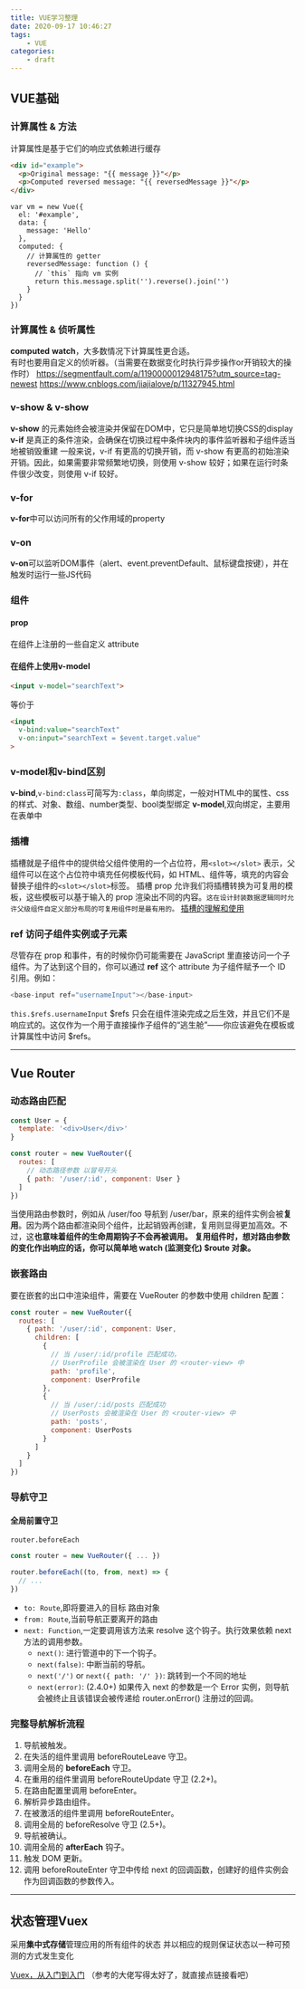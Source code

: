 ```yaml
---
title: VUE学习整理
date: 2020-09-17 10:46:27
tags:
    - VUE
categories:
    - draft
---
```


## VUE基础

### 计算属性 & 方法
计算属性是基于它们的响应式依赖进行缓存
```HTML
<div id="example">
  <p>Original message: "{{ message }}"</p>
  <p>Computed reversed message: "{{ reversedMessage }}"</p>
</div>
```
```JS
var vm = new Vue({
  el: '#example',
  data: {
    message: 'Hello'
  },
  computed: {
    // 计算属性的 getter
    reversedMessage: function () {
      // `this` 指向 vm 实例
      return this.message.split('').reverse().join('')
    }
  }
})
```


### 计算属性 & 侦听属性
**computed**
**watch**，大多数情况下计算属性更合适。  
有时也要用自定义的侦听器。（当需要在数据变化时执行异步操作or开销较大的操作时）
https://segmentfault.com/a/1190000012948175?utm_source=tag-newest
https://www.cnblogs.com/jiajialove/p/11327945.html


### v-show & v-show
**v-show** 的元素始终会被渲染并保留在DOM中，它只是简单地切换CSS的display
**v-if** 是真正的条件渲染，会确保在切换过程中条件块内的事件监听器和子组件适当地被销毁重建
一般来说，v-if 有更高的切换开销，而 v-show 有更高的初始渲染开销。因此，如果需要非常频繁地切换，则使用 v-show 较好；如果在运行时条件很少改变，则使用 v-if 较好。

### v-for
  **v-for**中可以访问所有的父作用域的property


### v-on
  **v-on**可以监听DOM事件（alert、event.preventDefault、鼠标键盘按键），并在触发时运行一些JS代码


### 组件
#### prop
在组件上注册的一些自定义 attribute  
#### 在组件上使用v-model
```HTML
<input v-model="searchText">
```
等价于
```HTML
<input
  v-bind:value="searchText"
  v-on:input="searchText = $event.target.value"
>
```

### v-model和v-bind区别
**v-bind**,`v-bind:class`可简写为`:class`，单向绑定，一般对HTML中的属性、css的样式、对象、数组、number类型、bool类型绑定
**v-model**,双向绑定，主要用在表单中


### 插槽
插槽就是子组件中的提供给父组件使用的一个占位符，用`<slot></slot>` 表示，父组件可以在这个占位符中填充任何模板代码，如 HTML、组件等，填充的内容会替换子组件的`<slot></slot>`标签。
插槽 prop 允许我们将插槽转换为可复用的模板，这些模板可以基于输入的 prop 渲染出不同的内容。`这在设计封装数据逻辑同时允许父级组件自定义部分布局的可复用组件时是最有用的。`
[插槽的理解和使用](https://www.cnblogs.com/mandy-dyf/p/11528505.html)


### ref 访问子组件实例或子元素
尽管存在 prop 和事件，有的时候你仍可能需要在 JavaScript 里直接访问一个子组件。为了达到这个目的，你可以通过 **ref** 这个 attribute 为子组件赋予一个 ID 引用。例如：
```javascript
<base-input ref="usernameInput"></base-input>
```  
`this.$refs.usernameInput`
\$refs 只会在组件渲染完成之后生效，并且它们不是响应式的。这仅作为一个用于直接操作子组件的“逃生舱”——你应该避免在模板或计算属性中访问 $refs。


---
## Vue Router
### 动态路由匹配
```javascript
const User = {
  template: '<div>User</div>'
}

const router = new VueRouter({
  routes: [
    // 动态路径参数 以冒号开头
    { path: '/user/:id', component: User }
  ]
})
```
当使用路由参数时，例如从 /user/foo 导航到 /user/bar，原来的组件实例会被**复用**。因为两个路由都渲染同个组件，比起销毁再创建，复用则显得更加高效。不过，这**也意味着组件的生命周期钩子不会再被调用。**
**复用组件时，想对路由参数的变化作出响应的话，你可以简单地 watch (监测变化) $route 对象。**

### 嵌套路由
要在嵌套的出口中渲染组件，需要在 VueRouter 的参数中使用 children 配置：  
```javascript
const router = new VueRouter({
  routes: [
    { path: '/user/:id', component: User,
      children: [
        {
          // 当 /user/:id/profile 匹配成功，
          // UserProfile 会被渲染在 User 的 <router-view> 中
          path: 'profile',
          component: UserProfile
        },
        {
          // 当 /user/:id/posts 匹配成功
          // UserPosts 会被渲染在 User 的 <router-view> 中
          path: 'posts',
          component: UserPosts
        }
      ]
    }
  ]
})
```


### 导航守卫

#### 全局前置守卫
`router.beforeEach`
```javascript
const router = new VueRouter({ ... })

router.beforeEach((to, from, next) => {
  // ...
})
```
+ `to: Route`,即将要进入的目标 路由对象
+ `from: Route`,当前导航正要离开的路由
+ `next: Function`,一定要调用该方法来 resolve 这个钩子。执行效果依赖 next 方法的调用参数。
  + `next()`: 进行管道中的下一个钩子。
  + `next(false)`: 中断当前的导航。
  + `next('/')` or `next({ path: '/' })`: 跳转到一个不同的地址
  + `next(error)`: (2.4.0+) 如果传入 next 的参数是一个 Error 实例，则导航会被终止且该错误会被传递给 router.onError() 注册过的回调。

### 完整导航解析流程
1. 导航被触发。
2. 在失活的组件里调用 beforeRouteLeave 守卫。
3. 调用全局的 **beforeEach** 守卫。
4. 在重用的组件里调用 beforeRouteUpdate 守卫 (2.2+)。
5. 在路由配置里调用 beforeEnter。
6. 解析异步路由组件。
6. 在被激活的组件里调用 beforeRouteEnter。
7. 调用全局的 beforeResolve 守卫 (2.5+)。
8. 导航被确认。
7. 调用全局的 **afterEach** 钩子。
8. 触发 DOM 更新。
9. 调用 beforeRouteEnter 守卫中传给 next 的回调函数，创建好的组件实例会作为回调函数的参数传入。


---
## 状态管理Vuex
采用**集中式存储**管理应用的所有组件的状态
并以相应的规则保证状态以一种可预测的方式发生变化

[Vuex，从入门到入门](https://zhuanlan.zhihu.com/p/24357762)
（参考的大佬写得太好了，就直接点链接看吧）
